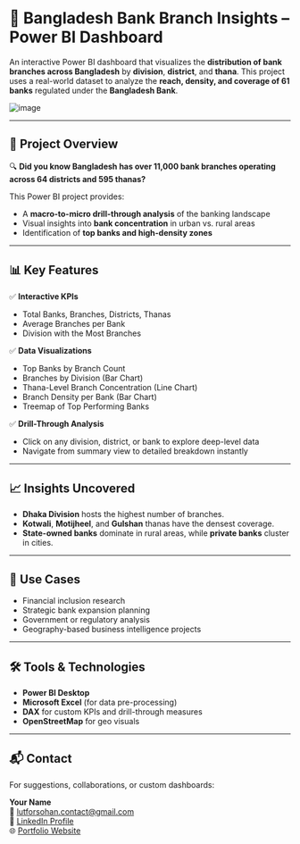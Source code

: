 # 🏦 Bangladesh Bank Branch Insights – Power BI Dashboard

An interactive Power BI dashboard that visualizes the **distribution of bank branches across Bangladesh** by **division**, **district**, and **thana**. This project uses a real-world dataset to analyze the **reach, density, and coverage of 61 banks** regulated under the **Bangladesh Bank**.

![image](https://github.com/user-attachments/assets/debaca6a-dfd7-4846-ac39-5c279605bcfe)


---

## 📌 Project Overview

🔍 **Did you know Bangladesh has over 11,000 bank branches operating across 64 districts and 595 thanas?**

This Power BI project provides:
- A **macro-to-micro drill-through analysis** of the banking landscape
- Visual insights into **bank concentration** in urban vs. rural areas
- Identification of **top banks and high-density zones**

---

## 📊 Key Features

✅ **Interactive KPIs**
- Total Banks, Branches, Districts, Thanas
- Average Branches per Bank
- Division with the Most Branches

✅ **Data Visualizations**
- Top Banks by Branch Count
- Branches by Division (Bar Chart)
- Thana-Level Branch Concentration (Line Chart)
- Branch Density per Bank (Bar Chart)
- Treemap of Top Performing Banks

✅ **Drill-Through Analysis**
- Click on any division, district, or bank to explore deep-level data
- Navigate from summary view to detailed breakdown instantly

---
## 📈 Insights Uncovered

- **Dhaka Division** hosts the highest number of branches.
- **Kotwali**, **Motijheel**, and **Gulshan** thanas have the densest coverage.
- **State-owned banks** dominate in rural areas, while **private banks** cluster in cities.

---

## 🚀 Use Cases

- Financial inclusion research  
- Strategic bank expansion planning  
- Government or regulatory analysis  
- Geography-based business intelligence projects  

---

## 🛠️ Tools & Technologies

- **Power BI Desktop**
- **Microsoft Excel** (for data pre-processing)
- **DAX** for custom KPIs and drill-through measures
- **OpenStreetMap** for geo visuals

---

## 📬 Contact

For suggestions, collaborations, or custom dashboards:

**Your Name**  
📧 lutforsohan.contact@gmail.com  
🔗 [LinkedIn Profile](https://www.linkedin.com/in/lutfor-rahman-sohan/)  
🌐 [Portfolio Website](https://github.com/Py-Sohan)

